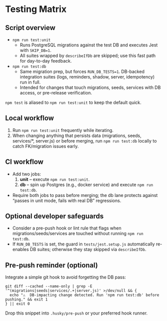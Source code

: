 # Testing Matrix

## Script overview

- `npm run test:unit`
  - Runs PostgreSQL migrations against the test DB and executes Jest with `SKIP_DB=1`.
  - All suites wrapped by `describeIfDb` are skipped; use this fast path for day-to-day feedback.
- `npm run test:db`
  - Same migration prep, but forces `RUN_DB_TESTS=1`. DB-backed integration suites (logs, reminders, shadow, server, idempotency) run in full.
  - Intended for changes that touch migrations, seeds, services with DB access, or pre-release verification.

`npm test` is aliased to `npm run test:unit` to keep the default quick.

## Local workflow

1. Run `npm run test:unit` frequently while iterating.
2. When changing anything that persists data (migrations, seeds, services/\*, server.js) or before merging, run `npm run test:db` locally to catch FK/migration issues early.

## CI workflow

- Add two jobs:
  1. **unit** – execute `npm run test:unit`.
  2. **db** – spin up Postgres (e.g., docker service) and execute `npm run test:db`.
- Require both jobs to pass before merging; the db lane protects against “passes in unit mode, fails with real DB” regressions.

## Optional developer safeguards

- Consider a pre-push hook or lint rule that flags when migrations/seeds/services are touched without running `npm run test:db`.
- If `RUN_DB_TESTS` is set, the guard in `tests/jest.setup.js` automatically re-enables DB suites; otherwise they stay skipped via `describeIfDb`.

## Pre-push reminder (optional)

Integrate a simple git hook to avoid forgetting the DB pass:

    git diff --cached --name-only | grep -E '^(migrations|seeds|services/.+|server.js)' >/dev/null && {
      echo "⚠️  DB-impacting change detected. Run 'npm run test:db' before pushing." && exit 1
    } || exit 0

Drop this snippet into `.husky/pre-push` or your preferred hook runner.
